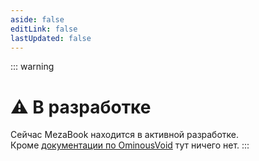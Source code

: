 ```yaml
---
aside: false
editLink: false
lastUpdated: false
---
```


::: warning <h1>⚠️ В разработке</h1>
Сейчас MezaBook находится в активной разработке.<br>
Кроме [документации по OminousVoid](ov/) тут ничего нет.
:::